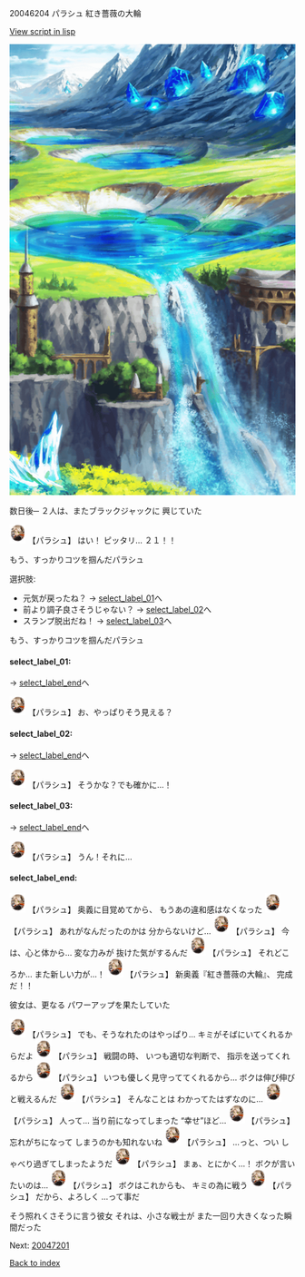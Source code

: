 20046204 パラシュ 紅き薔薇の大輪

[View script in lisp](../scripts/20046204.txt)

![highland.png](../images/backgrounds/highland.png)

数日後─
２人は、またブラックジャックに
興じていた

<img src="../images/units/200461.png" alt="200461.png" height="34"/>
【パラシュ】
はい！
ピッタリ…
２１！！

もう、すっかりコツを掴んだパラシュ

選択肢:
- 元気が戻ったね？ → [select_label_01](#select_label_01)へ
- 前より調子良さそうじゃない？ → [select_label_02](#select_label_02)へ
- スランプ脱出だね！ → [select_label_03](#select_label_03)へ

もう、すっかりコツを掴んだパラシュ

#### select_label_01:
 → [select_label_end](#select_label_end)へ

<img src="../images/units/200461.png" alt="200461.png" height="34"/>
【パラシュ】
お、やっぱりそう見える？

#### select_label_02:
 → [select_label_end](#select_label_end)へ

<img src="../images/units/200461.png" alt="200461.png" height="34"/>
【パラシュ】
そうかな？でも確かに…！

#### select_label_03:
 → [select_label_end](#select_label_end)へ

<img src="../images/units/200461.png" alt="200461.png" height="34"/>
【パラシュ】
うん！それに…

#### select_label_end:

<img src="../images/units/200461.png" alt="200461.png" height="34"/>
【パラシュ】
奥義に目覚めてから、
もうあの違和感はなくなった

<img src="../images/units/200461.png" alt="200461.png" height="34"/>
【パラシュ】
あれがなんだったのかは
分からないけど…

<img src="../images/units/200461.png" alt="200461.png" height="34"/>
【パラシュ】
今は、心と体から…
変な力みが
抜けた気がするんだ

<img src="../images/units/200461.png" alt="200461.png" height="34"/>
【パラシュ】
それどころか…
また新しい力が…！

<img src="../images/units/200461.png" alt="200461.png" height="34"/>
【パラシュ】
新奥義『紅き薔薇の大輪』、
完成だ！！

彼女は、更なる
パワーアップを果たしていた

<img src="../images/units/200461.png" alt="200461.png" height="34"/>
【パラシュ】
でも、そうなれたのはやっぱり…
キミがそばにいてくれるからだよ

<img src="../images/units/200461.png" alt="200461.png" height="34"/>
【パラシュ】
戦闘の時、
いつも適切な判断で、
指示を送ってくれるから

<img src="../images/units/200461.png" alt="200461.png" height="34"/>
【パラシュ】
いつも優しく見守っててくれるから…
ボクは伸び伸びと戦えるんだ

<img src="../images/units/200461.png" alt="200461.png" height="34"/>
【パラシュ】
そんなことは
わかってたはずなのに…

<img src="../images/units/200461.png" alt="200461.png" height="34"/>
【パラシュ】
人って…
当り前になってしまった
“幸せ”ほど…

<img src="../images/units/200461.png" alt="200461.png" height="34"/>
【パラシュ】
忘れがちになって
しまうのかも知れないね

<img src="../images/units/200461.png" alt="200461.png" height="34"/>
【パラシュ】
…っと、つい
しゃべり過ぎてしまったようだ

<img src="../images/units/200461.png" alt="200461.png" height="34"/>
【パラシュ】
まぁ、とにかく…！
ボクが言いたいのは…

<img src="../images/units/200461.png" alt="200461.png" height="34"/>
【パラシュ】
ボクはこれからも、
キミの為に戦う

<img src="../images/units/200461.png" alt="200461.png" height="34"/>
【パラシュ】
だから、よろしく
…って事だ

そう照れくさそうに言う彼女
それは、小さな戦士が
また一回り大きくなった瞬間だった

Next: [20047201](20047201.md)

[Back to index](index.md)
